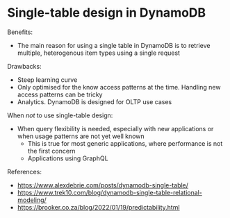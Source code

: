 # Single-table design in DynamoDB

Benefits:

- The main reason for using a single table in DynamoDB is to retrieve multiple,
  heterogenous item types using a single request

Drawbacks:

- Steep learning curve
- Only optimised for the know access patterns at the time. Handling new access
  patterns can be tricky
- Analytics. DynamoDB is designed for OLTP use cases

When _not_ to use single-table design:

- When query flexibility is needed, especially with new applications or when
  usage patterns are not yet well known
  - This is true for most generic applications, where performance is not the first
    concern
  - Applications using GraphQL

References:

- https://www.alexdebrie.com/posts/dynamodb-single-table/
- https://www.trek10.com/blog/dynamodb-single-table-relational-modeling/
- https://brooker.co.za/blog/2022/01/19/predictability.html
